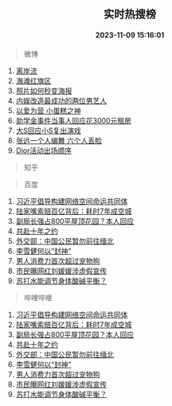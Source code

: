 <div align="center"><h2>实时热搜榜</h2><h4>2023-11-09 15:16:01</h4></div>

> 微博  

1. [离岸流](https://s.weibo.com/weibo?q=%E7%A6%BB%E5%B2%B8%E6%B5%81&t=31&band_rank=1&Refer=top)<br />
2. [海滩红旗区](https://s.weibo.com/weibo?q=%E6%B5%B7%E6%BB%A9%E7%BA%A2%E6%97%97%E5%8C%BA&t=31&band_rank=2&Refer=top)<br />
3. [照片如何秒变海报](https://s.weibo.com/weibo?q=%23%E7%85%A7%E7%89%87%E5%A6%82%E4%BD%95%E7%A7%92%E5%8F%98%E6%B5%B7%E6%8A%A5%23&t=31&band_rank=3&Refer=top)<br />
4. [内娱改造最成功的两位男艺人](https://s.weibo.com/weibo?q=%E5%86%85%E5%A8%B1%E6%94%B9%E9%80%A0%E6%9C%80%E6%88%90%E5%8A%9F%E7%9A%84%E4%B8%A4%E4%BD%8D%E7%94%B7%E8%89%BA%E4%BA%BA&t=31&band_rank=4&Refer=top)<br />
5. [以爱为营 小蛋糕之神](https://s.weibo.com/weibo?q=%E4%BB%A5%E7%88%B1%E4%B8%BA%E8%90%A5%20%E5%B0%8F%E8%9B%8B%E7%B3%95%E4%B9%8B%E7%A5%9E&t=31&band_rank=5&Refer=top)<br />
6. [助学金事件当事人回应花3000元租房](https://s.weibo.com/weibo?q=%23%E5%8A%A9%E5%AD%A6%E9%87%91%E4%BA%8B%E4%BB%B6%E5%BD%93%E4%BA%8B%E4%BA%BA%E5%9B%9E%E5%BA%94%E8%8A%B13000%E5%85%83%E7%A7%9F%E6%88%BF%23&t=31&band_rank=6&Refer=top)<br />
7. [大S回应小S复出演戏](https://s.weibo.com/weibo?q=%23%E5%A4%A7S%E5%9B%9E%E5%BA%94%E5%B0%8FS%E5%A4%8D%E5%87%BA%E6%BC%94%E6%88%8F%23&t=31&band_rank=7&Refer=top)<br />
8. [张远一个人编舞 六个人丢脸](https://s.weibo.com/weibo?q=%E5%BC%A0%E8%BF%9C%E4%B8%80%E4%B8%AA%E4%BA%BA%E7%BC%96%E8%88%9E%20%E5%85%AD%E4%B8%AA%E4%BA%BA%E4%B8%A2%E8%84%B8&t=31&band_rank=8&Refer=top)<br />
9. [Dior活动出场顺序](https://s.weibo.com/weibo?q=%23Dior%E6%B4%BB%E5%8A%A8%E5%87%BA%E5%9C%BA%E9%A1%BA%E5%BA%8F%23&t=31&band_rank=9&Refer=top)<br />

> 知乎  


> 百度  

1. [习近平倡导构建网络空间命运共同体](https://www.baidu.com/s?wd=%E4%B9%A0%E8%BF%91%E5%B9%B3%E5%80%A1%E5%AF%BC%E6%9E%84%E5%BB%BA%E7%BD%91%E7%BB%9C%E7%A9%BA%E9%97%B4%E5%91%BD%E8%BF%90%E5%85%B1%E5%90%8C%E4%BD%93&sa=fyb_news&rsv_dl=fyb_news)<br />
2. [陆家嘴索赔百亿背后：耗时7年成空城](https://www.baidu.com/s?wd=%E9%99%86%E5%AE%B6%E5%98%B4%E7%B4%A2%E8%B5%94%E7%99%BE%E4%BA%BF%E8%83%8C%E5%90%8E%EF%BC%9A%E8%80%97%E6%97%B67%E5%B9%B4%E6%88%90%E7%A9%BA%E5%9F%8E&sa=fyb_news&rsv_dl=fyb_news)<br />
3. [副局长强占800平屋顶花园？本人回应](https://www.baidu.com/s?wd=%E5%89%AF%E5%B1%80%E9%95%BF%E5%BC%BA%E5%8D%A0800%E5%B9%B3%E5%B1%8B%E9%A1%B6%E8%8A%B1%E5%9B%AD%EF%BC%9F%E6%9C%AC%E4%BA%BA%E5%9B%9E%E5%BA%94&sa=fyb_news&rsv_dl=fyb_news)<br />
4. [共赴十年之约](https://www.baidu.com/s?wd=%E5%85%B1%E8%B5%B4%E5%8D%81%E5%B9%B4%E4%B9%8B%E7%BA%A6&sa=fyb_news&rsv_dl=fyb_news)<br />
5. [外交部：中国公民暂勿前往缅北](https://www.baidu.com/s?wd=%E5%A4%96%E4%BA%A4%E9%83%A8%EF%BC%9A%E4%B8%AD%E5%9B%BD%E5%85%AC%E6%B0%91%E6%9A%82%E5%8B%BF%E5%89%8D%E5%BE%80%E7%BC%85%E5%8C%97&sa=fyb_news&rsv_dl=fyb_news)<br />
6. [李雪健何以“封神”](https://www.baidu.com/s?wd=%E6%9D%8E%E9%9B%AA%E5%81%A5%E4%BD%95%E4%BB%A5%E2%80%9C%E5%B0%81%E7%A5%9E%E2%80%9D&sa=fyb_news&rsv_dl=fyb_news)<br />
7. [男人消费力首次超过宠物狗](https://www.baidu.com/s?wd=%E7%94%B7%E4%BA%BA%E6%B6%88%E8%B4%B9%E5%8A%9B%E9%A6%96%E6%AC%A1%E8%B6%85%E8%BF%87%E5%AE%A0%E7%89%A9%E7%8B%97&sa=fyb_news&rsv_dl=fyb_news)<br />
8. [市民曝网红刘媛媛涉虚假宣传](https://www.baidu.com/s?wd=%E5%B8%82%E6%B0%91%E6%9B%9D%E7%BD%91%E7%BA%A2%E5%88%98%E5%AA%9B%E5%AA%9B%E6%B6%89%E8%99%9A%E5%81%87%E5%AE%A3%E4%BC%A0&sa=fyb_news&rsv_dl=fyb_news)<br />
9. [苏打水能调节身体酸碱平衡？](https://www.baidu.com/s?wd=%E8%8B%8F%E6%89%93%E6%B0%B4%E8%83%BD%E8%B0%83%E8%8A%82%E8%BA%AB%E4%BD%93%E9%85%B8%E7%A2%B1%E5%B9%B3%E8%A1%A1%EF%BC%9F&sa=fyb_news&rsv_dl=fyb_news)<br />

> 哔哩哔哩  

1. [习近平倡导构建网络空间命运共同体](https://www.baidu.com/s?wd=%E4%B9%A0%E8%BF%91%E5%B9%B3%E5%80%A1%E5%AF%BC%E6%9E%84%E5%BB%BA%E7%BD%91%E7%BB%9C%E7%A9%BA%E9%97%B4%E5%91%BD%E8%BF%90%E5%85%B1%E5%90%8C%E4%BD%93&sa=fyb_news&rsv_dl=fyb_news)<br />
2. [陆家嘴索赔百亿背后：耗时7年成空城](https://www.baidu.com/s?wd=%E9%99%86%E5%AE%B6%E5%98%B4%E7%B4%A2%E8%B5%94%E7%99%BE%E4%BA%BF%E8%83%8C%E5%90%8E%EF%BC%9A%E8%80%97%E6%97%B67%E5%B9%B4%E6%88%90%E7%A9%BA%E5%9F%8E&sa=fyb_news&rsv_dl=fyb_news)<br />
3. [副局长强占800平屋顶花园？本人回应](https://www.baidu.com/s?wd=%E5%89%AF%E5%B1%80%E9%95%BF%E5%BC%BA%E5%8D%A0800%E5%B9%B3%E5%B1%8B%E9%A1%B6%E8%8A%B1%E5%9B%AD%EF%BC%9F%E6%9C%AC%E4%BA%BA%E5%9B%9E%E5%BA%94&sa=fyb_news&rsv_dl=fyb_news)<br />
4. [共赴十年之约](https://www.baidu.com/s?wd=%E5%85%B1%E8%B5%B4%E5%8D%81%E5%B9%B4%E4%B9%8B%E7%BA%A6&sa=fyb_news&rsv_dl=fyb_news)<br />
5. [外交部：中国公民暂勿前往缅北](https://www.baidu.com/s?wd=%E5%A4%96%E4%BA%A4%E9%83%A8%EF%BC%9A%E4%B8%AD%E5%9B%BD%E5%85%AC%E6%B0%91%E6%9A%82%E5%8B%BF%E5%89%8D%E5%BE%80%E7%BC%85%E5%8C%97&sa=fyb_news&rsv_dl=fyb_news)<br />
6. [李雪健何以“封神”](https://www.baidu.com/s?wd=%E6%9D%8E%E9%9B%AA%E5%81%A5%E4%BD%95%E4%BB%A5%E2%80%9C%E5%B0%81%E7%A5%9E%E2%80%9D&sa=fyb_news&rsv_dl=fyb_news)<br />
7. [男人消费力首次超过宠物狗](https://www.baidu.com/s?wd=%E7%94%B7%E4%BA%BA%E6%B6%88%E8%B4%B9%E5%8A%9B%E9%A6%96%E6%AC%A1%E8%B6%85%E8%BF%87%E5%AE%A0%E7%89%A9%E7%8B%97&sa=fyb_news&rsv_dl=fyb_news)<br />
8. [市民曝网红刘媛媛涉虚假宣传](https://www.baidu.com/s?wd=%E5%B8%82%E6%B0%91%E6%9B%9D%E7%BD%91%E7%BA%A2%E5%88%98%E5%AA%9B%E5%AA%9B%E6%B6%89%E8%99%9A%E5%81%87%E5%AE%A3%E4%BC%A0&sa=fyb_news&rsv_dl=fyb_news)<br />
9. [苏打水能调节身体酸碱平衡？](https://www.baidu.com/s?wd=%E8%8B%8F%E6%89%93%E6%B0%B4%E8%83%BD%E8%B0%83%E8%8A%82%E8%BA%AB%E4%BD%93%E9%85%B8%E7%A2%B1%E5%B9%B3%E8%A1%A1%EF%BC%9F&sa=fyb_news&rsv_dl=fyb_news)<br />
